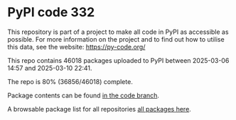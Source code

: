 # PyPI code 332

This repository is part of a project to make all code in PyPI as accessible as possible. For more information 
on the project and to find out how to utilise this data, see the website: https://py-code.org/

This repo contains 46018 packages uploaded to PyPI between 
2025-03-06 14:57 and 2025-03-10 22:41.

The repo is 80% (36856/46018) complete.

Package contents can be found [in the code branch](https://github.com/pypi-data/pypi-mirror-332/tree/code/packages).

A browsable package list for all repositories [all packages here](https://py-code.org/repositories/pypi-mirror-332).


